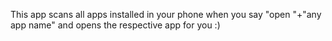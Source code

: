 This app scans all apps installed in your phone when you say "open "+"any app name" and opens the respective app for you :)